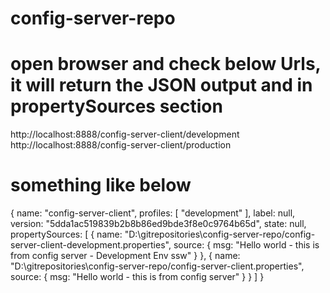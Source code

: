 # config-server-repo
# open browser and check below Urls, it will return the JSON output and in propertySources section
http://localhost:8888/config-server-client/development
http://localhost:8888/config-server-client/production

# something like below
{
name: "config-server-client",
profiles: [
"development"
],
label: null,
version: "5dda1ac519839b2b8b86ed9bde3f8e0c9764b65d",
state: null,
propertySources: [
{
name: "D:\gitrepositories\config-server-repo/config-server-client-development.properties",
source: {
msg: "Hello world - this is from config server - Development Env ssw"
}
},
{
name: "D:\gitrepositories\config-server-repo/config-server-client.properties",
source: {
msg: "Hello world - this is from config server"
}
}
]
}